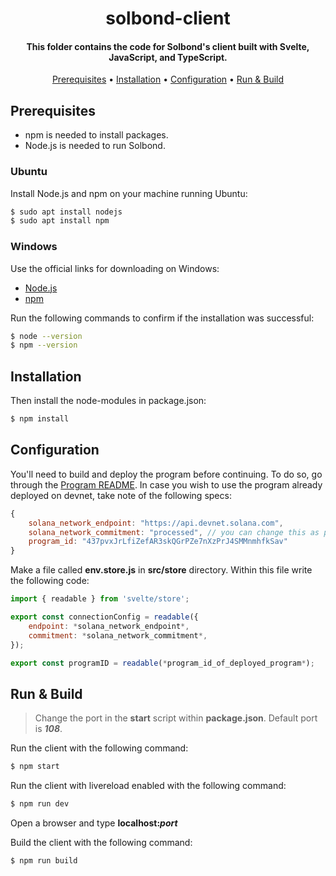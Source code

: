 <h1 align="center">solbond-client</h1>

<h4 align="center">
This folder contains the code for Solbond's client built with Svelte, JavaScript, and TypeScript.</h4>

<p align="center">
  <a href="#prerequisites">Prerequisites</a> •
  <a href="#installation">Installation</a> •
  <a href="#configuration">Configuration</a> •
  <a href="#run--build">Run & Build</a> 
</p>

## Prerequisites

- npm is needed to install packages.
- Node.js is needed to run Solbond.

### Ubuntu

Install Node.js and npm on your machine running Ubuntu:

```bash
$ sudo apt install nodejs
$ sudo apt install npm
```
### Windows 

Use the official links for downloading on Windows:

- [Node.js](https://nodejs.org/en/download/)
- [npm](https://www.npmjs.com/get-npm)

Run the following commands to confirm if the installation was successful:

```bash
$ node --version
$ npm --version 
```

## Installation

Then install the node-modules in package.json:

```bash
$ npm install
```

## Configuration 

You'll need to build and deploy the program before continuing. To do so, go through the [Program README](https://github.com/shashwatah/solbond/tree/master/program#readme). In case you wish to use the program already deployed on devnet, take note of the following specs: 

```js
{
    solana_network_endpoint: "https://api.devnet.solana.com",
    solana_network_commitment: "processed", // you can change this as per your wish
    program_id: "437pvxJrLfiZefAR3skQGrPZe7nXzPrJ4SMMnmhfkSav"
}
```

Make a file called **env.store.js** in **src/store** directory. Within this file write the following code:

```js
import { readable } from 'svelte/store';

export const connectionConfig = readable({
    endpoint: *solana_network_endpoint*,
    commitment: *solana_network_commitment*,
});

export const programID = readable(*program_id_of_deployed_program*);
```

## Run & Build

> Change the port in the **start** script within **package.json**. Default port is **_108_**.

Run the client with the following command:

```bash
$ npm start
```

Run the client with livereload enabled with the following command:

```bash
$ npm run dev
```

Open a browser and type **localhost:_port_**

Build the client with the following command:

```bash
$ npm run build
```

